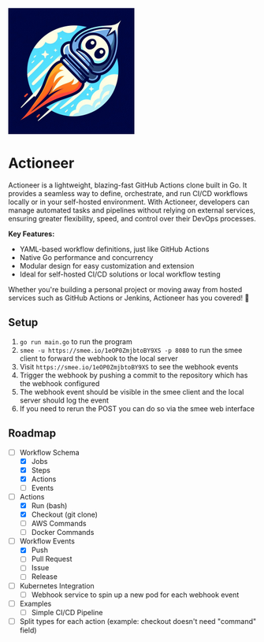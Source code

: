 <img src="assets/logo.jpeg" alt="logo" width="256" height="256" />

# Actioneer

Actioneer is a lightweight, blazing-fast GitHub Actions clone built in Go. It provides a seamless way to define, orchestrate, and run CI/CD workflows locally or in your self-hosted environment. With Actioneer, developers can manage automated tasks and pipelines without relying on external services, ensuring greater flexibility, speed, and control over their DevOps processes.

**Key Features:**

- YAML-based workflow definitions, just like GitHub Actions
- Native Go performance and concurrency
- Modular design for easy customization and extension
- Ideal for self-hosted CI/CD solutions or local workflow testing

Whether you're building a personal project or moving away from hosted services such as GitHub Actions or Jenkins, Actioneer has you covered! 🚀

## Setup

1. `go run main.go` to run the program
2. `smee -u https://smee.io/1eOP0ZmjbtoBY9XS -p 8080` to run the smee client to forward the webhook to the local server
3. Visit `https://smee.io/1eOP0ZmjbtoBY9XS` to see the webhook events
4. Trigger the webhook by pushing a commit to the repository which has the webhook configured
5. The webhook event should be visible in the smee client and the local server should log the event
6. If you need to rerun the POST you can do so via the smee web interface

## Roadmap

- [ ] Workflow Schema
  - [x] Jobs
  - [x] Steps
  - [x] Actions
  - [ ] Events
- [ ] Actions
  - [x] Run (bash)
  - [x] Checkout (git clone)
  - [ ] AWS Commands
  - [ ] Docker Commands
- [ ] Workflow Events
  - [x] Push
  - [ ] Pull Request
  - [ ] Issue
  - [ ] Release
- [ ] Kubernetes Integration
  - [ ] Webhook service to spin up a new pod for each webhook event
- [ ] Examples
  - [ ] Simple CI/CD Pipeline
- [ ] Split types for each action (example: checkout doesn't need "command" field)
